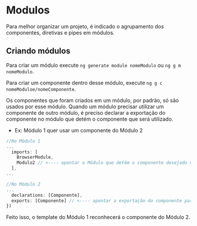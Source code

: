 # Modulos

Para melhor organizar um projeto, é indicado o agrupamento dos componentes, diretivas e pipes em módulos.

## Criando módulos

Para criar um módulo execute `ng generate module nomeModulo` ou `ng g m nomeModulo`. 

Para criar um componente dentro desse módulo, execute `ng g c nomeModuloe/nomeComponente`.

Os componentes que foram criados em um módulo, por padrão, só são usados por esse módulo.
Quando um módulo precisar utilizar um componente de outro módulo, é preciso declarar a exportação do componente no módulo que detém o componente que será utilizado.

* Ex: Módulo 1 quer usar um componente do Módulo 2
```typescript
//No Módulo 1
...
  imports: [
    BrowserModule,
    Modulo2 // <---- apontar o Módulo que detém o componente desejado nos imports
  ],
...

//No Módulo 2
...
  declarations: [Componente],
  exports: [Componente] // <---- apontar a exportação do componente para que seja acessado pelo outro módulo
})
```
Feito isso, o template do Módulo 1 reconhecerá o componente do Módulo 2.



